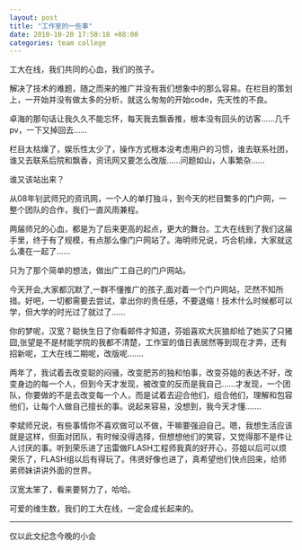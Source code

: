 ```yaml
---
layout: post
title: "工作室的一些事"
date: 2010-10-20 17:50:18 +08:00
categories: team college
---
```

工大在线，我们共同的心血，我们的孩子。

解决了技术的难题，随之而来的推广并没有我们想象中的那么容易。在栏目的策划上，一开始并没有做太多的分析，就这么匆匆的开始code，先天性的不良。

卓海的那句话让我久久不能忘怀，每天我去飘香推，根本没有回头的访客......几千pv，一下又掉回去......

栏目太枯燥了，娱乐性太少了，操作方式根本没考虑用户的习惯，谁去联系社团，谁又去联系后院和飘香，资讯网又要怎么改版......问题如山，人事繁杂......

谁又该站出来？<!--more-->

从08年钊武师兄的资讯网，一个人的单打独斗，到今天的栏目繁多的门户网，一整个团队的合作，我们一直风雨兼程。

两届师兄的心血，都是为了后来更高的起点，更大的舞台。工大在线到了我们这届手里，终于有了规模，有点那么像门户网站了。海明师兄说，巧合机缘，大家就这么凑在一起了......

只为了那个简单的想法，做出广工自己的门户网站。

今天开会,大家都沉默了,一群不懂推广的孩子,面对着一个门户网站，茫然不知所措。好吧，一切都需要去尝试，拿出你的责任感，不要退缩！技术什么时候都可以学，但大学的时光过了就过了......

你的梦呢，汉宽？聪快生日了你看邮件才知道，芬姐喜欢大灰狼却给了她买了只猪囧,张望是不是材能学院的我都不清楚，工作室的值日表居然等到现在才弄，还有招新呢，工大在线二期呢，改版呢.......

两年了，我试着去改变聪的闷骚，改变肥苏的独和怕事，改变芬姐的表达不好，改变身边的每一个人，但到今天才发现，被改变的反而是我自己......才发现，一个团队，你要做的不是去改变每一个人，而是试着去迎合他们，组合他们，理解和包容他们，让每个人做自己擅长的事。说起来容易，没想到，我今天才懂.......

李斌师兄说，有些事情你不喜欢做可以不做，干嘛要强迫自己。嗯，我想生活应该就是这样，但面对团队，有时候没得选择，但想想他们的笑容，又觉得那不是件让人讨厌的事。听到荣乐进了迅雷做FLASH工程师我真的好开心，芬姐以后可以烦荣乐了，FLASH组以后有得玩了。伟贤好像也进了，真希望他们快点回来，给师弟师妹讲讲外面的世界。

汉宽太笨了，看来要努力了，哈哈。

可爱的维生数，我们的工大在线，一定会成长起来的。

---------

仅以此文纪念今晚的小会
